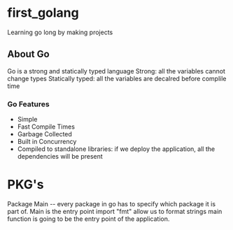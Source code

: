 # first_golang
Learning go long by making projects
## About Go
Go is a strong and statically typed language
Strong: all the variables cannot change types
Statically typed: all the variables are decalred before complile time
### Go Features
* Simple
* Fast Compile Times
* Garbage Collected
* Built in Concurrency
* Compiled to standalone libraries: if we deploy the application, all the dependencies will be present

# PKG's
Package Main -- every package in go has to specify which package it is part of. Main is the entry point 
import "fmt" allow us to format strings
main function is going to be the entry point of the application. 




